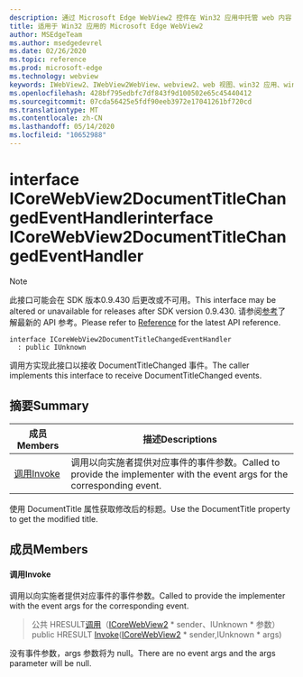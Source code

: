 ```yaml
---
description: 通过 Microsoft Edge WebView2 控件在 Win32 应用中托管 web 内容
title: 适用于 Win32 应用的 Microsoft Edge WebView2
author: MSEdgeTeam
ms.author: msedgedevrel
ms.date: 02/26/2020
ms.topic: reference
ms.prod: microsoft-edge
ms.technology: webview
keywords: IWebView2、IWebView2WebView、webview2、web 视图、win32 应用、win32、edge、ICoreWebView2、ICoreWebView2Host、浏览器控件、边缘 html
ms.openlocfilehash: 428bf795edbfc7df843f9d100502e65c45440412
ms.sourcegitcommit: 07cda56425e5fdf90eeb3972e17041261bf720cd
ms.translationtype: MT
ms.contentlocale: zh-CN
ms.lasthandoff: 05/14/2020
ms.locfileid: "10652988"
---
```

# <span data-ttu-id="02c83-104">interface ICoreWebView2DocumentTitleChangedEventHandler</span><span class="sxs-lookup"><span data-stu-id="02c83-104">interface ICoreWebView2DocumentTitleChangedEventHandler</span></span> 

> [!NOTE]
> <span data-ttu-id="02c83-105">此接口可能会在 SDK 版本0.9.430 后更改或不可用。</span><span class="sxs-lookup"><span data-stu-id="02c83-105">This interface may be altered or unavailable for releases after SDK version 0.9.430.</span></span> <span data-ttu-id="02c83-106">请参阅[参考](../../../webview2-api-reference.md)了解最新的 API 参考。</span><span class="sxs-lookup"><span data-stu-id="02c83-106">Please refer to [Reference](../../../webview2-api-reference.md) for the latest API reference.</span></span>

```
interface ICoreWebView2DocumentTitleChangedEventHandler
  : public IUnknown
```

<span data-ttu-id="02c83-107">调用方实现此接口以接收 DocumentTitleChanged 事件。</span><span class="sxs-lookup"><span data-stu-id="02c83-107">The caller implements this interface to receive DocumentTitleChanged events.</span></span>

## <span data-ttu-id="02c83-108">摘要</span><span class="sxs-lookup"><span data-stu-id="02c83-108">Summary</span></span>

 <span data-ttu-id="02c83-109">成员</span><span class="sxs-lookup"><span data-stu-id="02c83-109">Members</span></span>                        | <span data-ttu-id="02c83-110">描述</span><span class="sxs-lookup"><span data-stu-id="02c83-110">Descriptions</span></span>
--------------------------------|---------------------------------------------
[<span data-ttu-id="02c83-111">调用</span><span class="sxs-lookup"><span data-stu-id="02c83-111">Invoke</span></span>](#invoke) | <span data-ttu-id="02c83-112">调用以向实施者提供对应事件的事件参数。</span><span class="sxs-lookup"><span data-stu-id="02c83-112">Called to provide the implementer with the event args for the corresponding event.</span></span>

<span data-ttu-id="02c83-113">使用 DocumentTitle 属性获取修改后的标题。</span><span class="sxs-lookup"><span data-stu-id="02c83-113">Use the DocumentTitle property to get the modified title.</span></span>

## <span data-ttu-id="02c83-114">成员</span><span class="sxs-lookup"><span data-stu-id="02c83-114">Members</span></span>

#### <span data-ttu-id="02c83-115">调用</span><span class="sxs-lookup"><span data-stu-id="02c83-115">Invoke</span></span> 

<span data-ttu-id="02c83-116">调用以向实施者提供对应事件的事件参数。</span><span class="sxs-lookup"><span data-stu-id="02c83-116">Called to provide the implementer with the event args for the corresponding event.</span></span>

> <span data-ttu-id="02c83-117">公共 HRESULT[调用](#invoke)（[ICoreWebView2](ICoreWebView2.md) \* sender、IUnknown \* 参数）</span><span class="sxs-lookup"><span data-stu-id="02c83-117">public HRESULT [Invoke](#invoke)([ICoreWebView2](ICoreWebView2.md) \* sender,IUnknown \* args)</span></span>

<span data-ttu-id="02c83-118">没有事件参数，args 参数将为 null。</span><span class="sxs-lookup"><span data-stu-id="02c83-118">There are no event args and the args parameter will be null.</span></span>

